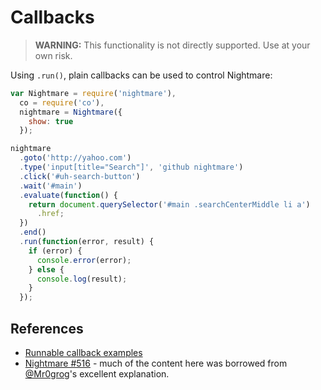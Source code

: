 # Callbacks

> **WARNING:** This functionality is not directly supported.  Use at your own risk.

Using `.run()`, plain callbacks can be used to control Nightmare:

```js
var Nightmare = require('nightmare'),
  co = require('co'),
  nightmare = Nightmare({
    show: true
  });

nightmare
  .goto('http://yahoo.com')
  .type('input[title="Search"]', 'github nightmare')
  .click('#uh-search-button')
  .wait('#main')
  .evaluate(function() {
    return document.querySelector('#main .searchCenterMiddle li a')
      .href;
  })
  .end()
  .run(function(error, result) {
    if (error) {
      console.error(error);
    } else {
      console.log(result);
    }
  });
```

## References
- [Runnable callback examples](https://github.com/rosshinkley/nightmare-examples/tree/master/examples/beginner/callbacks)
- [Nightmare #516](https://github.com/segmentio/nightmare/issues/516) - much of the content here was borrowed from [@Mr0grog](https://github.com/Mr0grog)'s excellent explanation.
